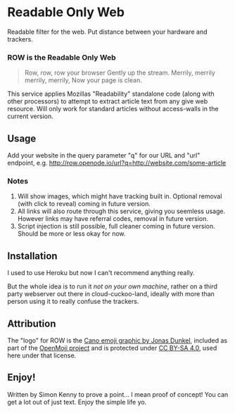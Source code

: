 # Readable Only Web

Readable filter for the web. Put distance between your hardware and trackers.

### ROW is the Readable Only Web

> Row, row, row your browser
> Gently up the stream.
> Merrily, merrily merrily, merrily,
> Now your page is clean.

This service applies Mozillas "Readability" standalone code (along with other processors) to attempt to extract article text from any give web resource. Will only work for standard articles without access-walls in the current version.

## Usage

Add your website in the query parameter "q" for our URL and "url" endpoint, e.g. http://row.openode.io/url?q=http://website.com/some-article

### Notes

1. Will show images, which might have tracking built in. Optional removal (with click to reveal) coming in future version.
2. All links will also route through this service, giving you seemless usage. However links may have referral codes, removal in future version.
3. Script injection is still possible, full cleaner coming in future version. Should be more or less okay for now.

## Installation

I used to use Heroku but now I can't recommend anything really.

But the whole idea is to run it _not on your own machine_, rather on a third party webserver out there in cloud-cuckoo-land, ideally with more than person using it to really confuse the trackers.

## Attribution

The "logo" for ROW is the [Cano emoji graphic by Jonas Dunkel](https://openmoji.org/library/#search=canoe&emoji=1F6F6), included as part of the [OpenMoji project](https://openmoji.org) and is protected under [CC BY-SA 4.0](https://creativecommons.org/licenses/by-sa/4.0/), used here under that license.

## Enjoy!

Written by Simon Kenny to prove a point... I mean proof of concept! You can get a lot out of just text. Enjoy the simple life yo.